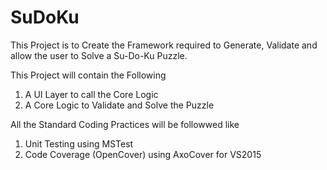 # SuDoKu

This Project is to Create the Framework required to Generate, Validate and allow the user to Solve a Su-Do-Ku Puzzle.

This Project will contain the Following

1. A UI Layer to call the Core Logic
2. A Core Logic to Validate and Solve the Puzzle

All the Standard Coding Practices will be followwed like

1. Unit Testing using MSTest
2. Code Coverage (OpenCover) using AxoCover for VS2015
